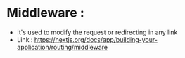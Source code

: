 # Middleware : 
- It's used to modify the request or redirecting in any link
- Link : https://nextjs.org/docs/app/building-your-application/routing/middleware